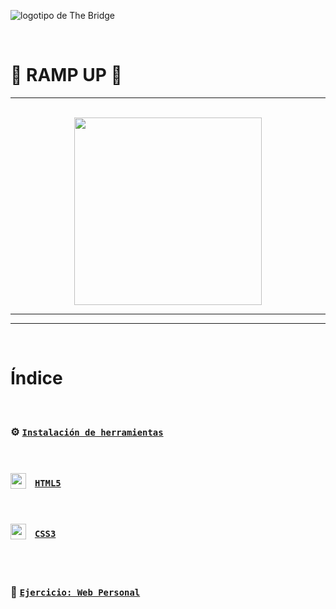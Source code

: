 ![logotipo de The Bridge](https://user-images.githubusercontent.com/27650532/77754601-e8365180-702b-11ea-8bed-5bc14a43f869.png "logotipo de The Bridge")

<br>

# 🚀 RAMP UP 🚀
---

<br>

<div style='display: flex; justify-content: center'>
    <img src='./src/assets/index/html-css-js.png' style='width: 300px'/>
</div>

---
---

<br>

# Índice

<br>

### ⚙️ [`Instalación de herramientas`](./src/instalacion.md)


<br>

### <img src='./src/assets/index/html5.png' style="width: 25px; vertical-align: sub; margin-right: 10px"/> [`HTML5`](./src/html/html.md)

<br>

### <img src='./src/assets/index/css3.png' style="width: 25px; vertical-align: sub; margin-right: 10px" /> [`CSS3`](./src/css/css.md)

<br>

<!--- ### <img src='./src/assets/index/js.png' style="width: 25px; vertical-align: sub; margin-right: 10px"/> [`Javascript`](./src/js/Readme.md)

<br> -->

<!--- ### <img src='./src/assets/index/git.png' style="width: 25px; vertical-align: sub; margin-right: 10px"/> [`Git y GitHub`](./src/ejercicio/git-y-github.md) -->

<br>

### 🏰 [`Ejercicio: Web Personal`](./src/ejercicio/ejercicio-web-personal.md)




